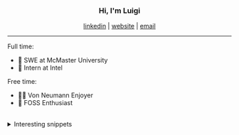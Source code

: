 <h3 align="center">Hi, I'm Luigi</h3>
<p align="center">
<a href="https://www.linkedin.com/in/luigi-q/">linkedin</a> | <a href="https://luigi.codes">website</a> | <a href="mailto:luigi@quattrociocchi.net">email</a>
</p>

---

Full time:
- 🏫 SWE at McMaster University
- 💼 Intern at Intel

Free time:
- 👨‍💻 Von Neumann Enjoyer
- 🐧 FOSS Enthusiast

<br>
<details>
<summary>Interesting snippets</summary>
<br>


Stack UB (-O0)
```c
void A() { int x = 42; }
int B() { int x; return x; }

int main() {
    A();
    printf("%d\n", B());
}
```

Register UB (-O0)
```c
void A(int x) {}
int B() { int x; return x; }

int main() {
    A(42);
    printf("%d\n", B());
}
```

Computed GOTO
```c
void jump(void* p) { goto* p; }

int main() {
    void* p = &&foo;
    jump(p);

    printf("A\n");
foo:
    printf("B\n");
}
```

Faster switch
```c++
#include <cstdio>
#include <cstdint>

enum Instruction : uint8_t { Done, A, B, C };

void execute(const Instruction* list) {
    constexpr void* labels[] = {
        [Instruction::Done] = &&Done,
        [Instruction::A] = &&A,
        [Instruction::B] = &&B,
        [Instruction::C] = &&C,
    };
    const auto next = [&] { return labels[*list++]; };
    goto* next();

Done: return;
A:  printf("A\n"); goto* next();
B:  printf("B\n"); goto* next();
C:  printf("C\n"); goto* next();
}

int main() {
    constexpr Instruction list[] = {C, B, A, Done};
    execute(list);
}
```

Duff's device
```c
#include <stddef.h>
#include <stdio.h>

void better_memcpy(void* restrict dest, void* restrict src, size_t n) {
    unsigned char* to = dest;
    unsigned char* from = src;
    int remain = (n + 7) / 8;
    switch (n % 8) {
        case 0: do { *to++ = *from++;
        case 7:      *to++ = *from++;
        case 6:      *to++ = *from++;
        case 5:      *to++ = *from++;
        case 4:      *to++ = *from++;
        case 3:      *to++ = *from++;
        case 2:      *to++ = *from++;
        case 1:      *to++ = *from++;
        } while (--remain > 0);
    }
}

int main() {
    int a[] = { 0, 1, 2, 3, 4, 5, 6, 7, 8 };
    int b[sizeof(a) / sizeof(a[0])];
    better_memcpy(b, a, sizeof(b));
    printf("%d\n", b[8]);
}
```

Hello, World!
```c
#define print(...) puts(#__VA_ARGS__)
int main() { print(Hello, World!); }
```
```c
int main() {
    __uint128_t x = ((__uint128_t)0x290E4D9CB7 << 64) | 0xD740B37ECD996400;
    while (x >>= 7) putchar(x & 0x7F);
}
```

</details>
